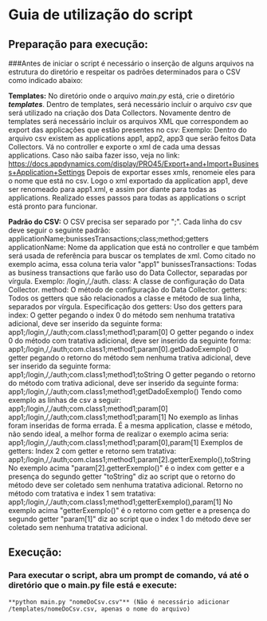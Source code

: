 # Guia de utilização do script

## Preparação para execução:

###Antes de iniciar o script é necessário o inserção de alguns arquivos na estrutura do diretório e respeitar os padrões determinados para o CSV como indicado abaixo:

**Templates:**
	No diretório onde o arquivo *main.py* está, crie o diretório **_templates_**.
	Dentro de templates, será necessário incluir o arquivo *csv* que será utilizado na criação dos Data Collectors.
	Novamente dentro de templates será necessário incluir os arquivos XML que correspondem ao export das applicações que estão presentes no csv:
		Exemplo: Dentro do arquivo csv existem as applications app1, app2, app3 que serão feitos Data Collectors. Vá no controller e exporte o xml de cada uma dessas applications. Caso não saiba fazer isso, veja no link: https://docs.appdynamics.com/display/PRO45/Export+and+Import+Business+Application+Settings
		Depois de exportar esses xmls, renomeie eles para o nome que está no csv. Logo o xml exportado da application app1, deve ser renomeado para app1.xml, e assim por diante para todas as applications.
	Realizado esses passos para todas as applications o script está pronto para funcionar.


**Padrão do CSV:**
	O CSV precisa ser separado por ";".
	Cada linha do csv deve seguir o seguinte padrão:
		applicationName;bunissesTransactions;class;method;getters
		applicationName: Nome da application que está no controller e que também será usada de referência para buscar os templates de xml. Como citado no exemplo acima, essa coluna teria valor "app1"
		bunissesTransactions: Todas as business transactions que farão uso do Data Collector, separadas por vírgula. Exemplo: /login,/,/auth.
		class: A classe de configuração do Data Collector.
		method: O método de configuração do Data Collector.
		getters: Todos os getters que são relacionados a classe e método de sua linha, separados por vírgula.
		Especificação dos getters:
			Uso dos getters para index:
			O getter pegando o index 0 do método sem nenhuma tratativa adicional, deve ser inserido da seguinte forma:
				app1;/login,/,/auth;com.class1;method1;param[0]
			O getter pegando o index 0 do método com tratativa adicional, deve ser inserido da seguinte forma:
				app1;/login,/,/auth;com.class1;method1;param[0].getDadoExemplo()
			O getter pegando o retorno do método sem nenhuma trativa adicional, deve ser inserido da seguinte forma:
				app1;/login,/,/auth;com.class1;method1;toString
			O getter pegando o retorno do método com trativa adicional, deve ser inserido da seguinte forma:
				app1;/login,/,/auth;com.class1;method1;getDadoExemplo()
			Tendo como exemplo as linhas de csv a seguir:
				app1;/login,/,/auth;com.class1;method1;param[0]
				app1;/login,/,/auth;com.class1;method1;param[1]
				No exemplo as linhas foram inseridas de forma errada. É a mesma application, classe e método, não sendo ideal, a melhor forma de realizar o exemplo acima seria:
				app1;/login,/,/auth;com.class1;method1;param[0],param[1]
			Exemplos de getters:
				Index 2 com getter e retorno sem tratativa:
					app1;/login,/,/auth;com.class1;method1;param[2].getterExemplo(),toString
					No exemplo acima "param[2].getterExemplo()" é o index com getter e a presença do segundo getter "toString" diz ao script que o retorno do método deve ser coletado sem nenhuma tratativa adicional.
				Retorno no método com tratativa e index 1 sem tratativa:
					app1;/login,/,/auth;com.class1;method1;getterExemplo(),param[1]
					No exemplo acima "getterExemplo()" é o retorno com getter e a presença do segundo getter "param[1]" diz ao script que o index 1 do método deve ser coletado sem nenhuma tratativa adicional.

## Execução:

### Para executar o script, abra um prompt de comando, vá até o diretório que o main.py file está e execute:
	**python main.py "nomeDoCsv.csv"** (Não é necessário adicionar /templates/nomeDoCsv.csv, apenas o nome do arquivo)